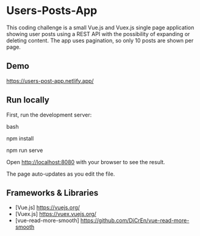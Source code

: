# Users-Posts-App

This coding challenge is a small Vue.js and Vuex.js single page application showing user posts using a REST API with the possibility of expanding or deleting content. The app uses pagination, so only 10 posts are shown per page.

## Demo

https://users-post-app.netlify.app/

## Run locally

First, run the development server:

bash

npm install

npm run serve


Open [http://localhost:8080](http://localhost:8080) with your browser to see the result.

The page auto-updates as you edit the file.

## Frameworks & Libraries

- [Vue.js] https://vuejs.org/
- [Vuex.js] https://vuex.vuejs.org/
- [vue-read-more-smooth] https://github.com/DiCrEn/vue-read-more-smooth




